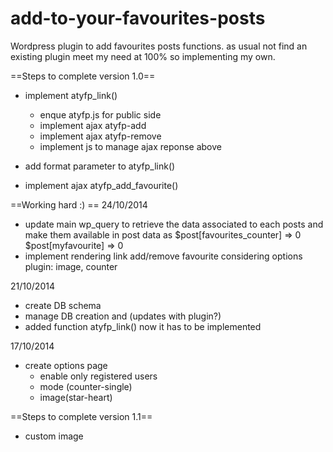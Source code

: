 add-to-your-favourites-posts
============================

Wordpress plugin to add favourites posts functions. as usual not find an existing plugin meet my need at 100% so implementing my own.


==Steps to complete version 1.0==
- implement atyfp_link()
    - enque atyfp.js for public side
    - implement ajax atyfp-add
    - implement ajax atyfp-remove
    - implement js to manage ajax reponse above

- add format parameter to atyfp_link()
- implement ajax atyfp_add_favourite()



==Working hard :) ==
24/10/2014
- update main wp_query to retrieve the data associated to each posts and make them available in post data as
    $post[favourites_counter] => 0
    $post[myfavourite] => 0
- implement rendering link add/remove favourite considering options plugin: image, counter

21/10/2014
- create DB schema
- manage DB creation and (updates with plugin?)
- added function atyfp_link() now it has to be implemented

17/10/2014
- create options page
    - enable only registered users
    - mode (counter-single)
    - image(star-heart)


==Steps to complete version 1.1==
- custom image

